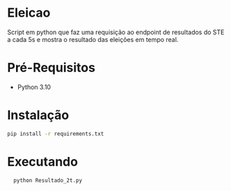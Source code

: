 # Eleicao
Script em python que faz uma requisição ao endpoint de resultados do STE a cada 5s e mostra o resultado das eleições em tempo real.

# Pré-Requisitos
  * Python 3.10
# Instalação
  ```bash
  pip install -r requirements.txt
  ```
# Executando
  ```bash
    python Resultado_2t.py
  ```
